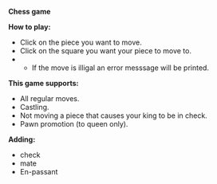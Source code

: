 **Chess game**

**How to play:**
-    Click on the piece you want to move.
-    Click on the square you want your piece to move to.
-    -    If the move is illigal an error messsage will be printed.

**This game supports:**
-    All regular moves.
-    Castling.
-    Not moving a piece that causes your king to be in check.
-    Pawn promotion (to queen only).


**Adding:**
-    check
-    mate
-    En-passant
